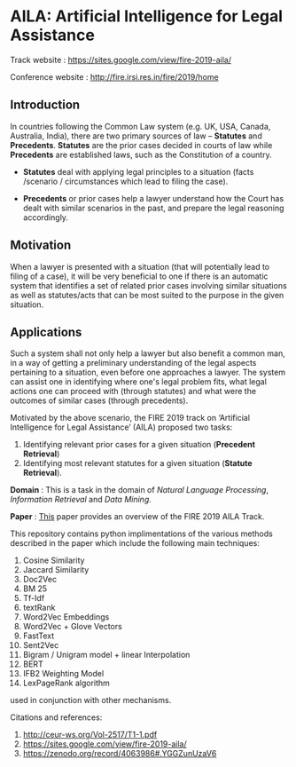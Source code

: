 # AILA: Artificial Intelligence for Legal Assistance

Track website : https://sites.google.com/view/fire-2019-aila/

Conference website : http://fire.irsi.res.in/fire/2019/home

## Introduction

In countries following the Common Law system (e.g. UK, USA, Canada, Australia, India), there are two primary sources of law – **Statutes** and **Precedents**. **Statutes** are the prior cases decided in courts of law while **Precedents** are established laws, such as the Constitution of a country.

- **Statutes** deal with applying legal principles to a situation (facts /scenario / circumstances which lead to filing the case).

- **Precedents** or prior cases help a lawyer understand how the Court has dealt with similar scenarios in the past, and prepare the legal reasoning accordingly.

## Motivation

When a lawyer is presented with a situation (that will potentially lead to filing
of a case), it will be very beneficial to one if there is an automatic system
that identifies a set of related prior cases involving similar situations as well
as statutes/acts that can be most suited to the purpose in the given situation.

## Applications

Such a system shall not only help a lawyer but also benefit a common man,
in a way of getting a preliminary understanding of the legal aspects pertaining
to a situation, even before one approaches a lawyer. The system can assist
one in identifying where one's legal problem fits, what legal actions one
can proceed with (through statutes) and what were the outcomes of similar cases
(through precedents).

Motivated by the above scenario, the FIRE 2019 track on ‘Artificial Intelligence for Legal Assistance’ (AILA) proposed two tasks: 
1. Identifying relevant prior cases for a given situation (**Precedent Retrieval**) 
2. Identifying most relevant statutes for a given situation (**Statute Retrieval**). 

**Domain** : This is a task in the domain of *Natural Language Processing*, *Information Retrieval* and *Data Mining*. 

**Paper** : [This](http://ceur-ws.org/Vol-2517/T1-1.pdf) paper provides an overview of the FIRE 2019 AILA Track.

This repository contains python implimentations of the various methods described in the paper which include the following main techniques:

1. Cosine Similarity
2. Jaccard Similarity
3. Doc2Vec
4. BM 25
5. Tf-Idf
6. textRank
7. Word2Vec Embeddings
8. Word2Vec + Glove Vectors
9. FastText
10. Sent2Vec
11. Bigram / Unigram model + linear Interpolation
12. BERT
13. IFB2 Weighting Model
14. LexPageRank algorithm

used in conjunction with other mechanisms.

Citations and references: 
1. http://ceur-ws.org/Vol-2517/T1-1.pdf
2. https://sites.google.com/view/fire-2019-aila/
3. https://zenodo.org/record/4063986#.YGGZunUzaV6
